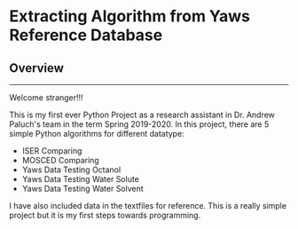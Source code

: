 Extracting Algorithm from Yaws Reference Database
==================================================

## Overview
-------------------------------------------------
Welcome stranger!!!</br>

This is my first ever Python Project as a research assistant in Dr. Andrew Paluch's team in the term Spring 2019-2020. 
In this project, there are 5 simple Python algorithms for different datatype:
+ ISER Comparing
+ MOSCED Comparing
+ Yaws Data Testing Octanol
+ Yaws Data Testing Water Solute
+ Yaws Data Testing Water Solvent

I have also included data in the textfiles for reference. This is a really simple project but it is my first steps towards programming.
